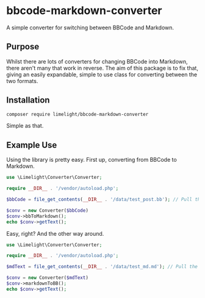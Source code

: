 # bbcode-markdown-converter
A simple converter for switching between BBCode and Markdown.

## Purpose

Whilst there are lots of converters for changing BBCode into Markdown, there aren't many that work in reverse.
The aim of this package is to fix that, giving an easily expandable, simple to use class for converting between the two formats.

## Installation

```bash
composer require limelight/bbcode-markdown-converter
```

Simple as that.

## Example Use

Using the library is pretty easy. First up, converting from BBCode to Markdown.
```php
use \Limelight\Converter\Converter;

require __DIR__ . '/vendor/autoload.php';

$bbCode = file_get_contents(__DIR__ . '/data/test_post.bb'); // Pull the test post.

$conv = new Converter($bbCode)
$conv->bbToMarkdown();
echo $conv->getText();
```

Easy, right? And the other way around.
```php
use \Limelight\Converter\Converter;

require __DIR__ . '/vendor/autoload.php';

$mdText = file_get_contents(__DIR__ . '/data/test_md.md'); // Pull the test post.

$conv = new Converter($mdText)
$conv->markdownToBB();
echo $conv->getText();
```